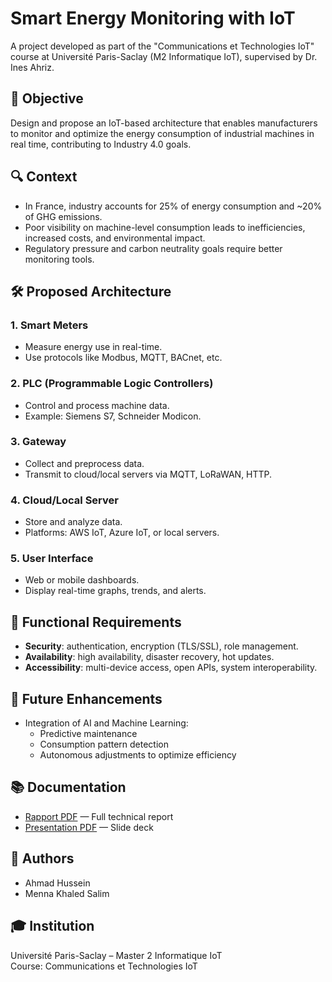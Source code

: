 # Smart Energy Monitoring with IoT

A project developed as part of the "Communications et Technologies IoT" course at Université Paris-Saclay (M2 Informatique IoT), supervised by Dr. Ines Ahriz.

## 📌 Objective

Design and propose an IoT-based architecture that enables manufacturers to monitor and optimize the energy consumption of industrial machines in real time, contributing to Industry 4.0 goals.

## 🔍 Context

- In France, industry accounts for 25% of energy consumption and ~20% of GHG emissions.
- Poor visibility on machine-level consumption leads to inefficiencies, increased costs, and environmental impact.
- Regulatory pressure and carbon neutrality goals require better monitoring tools.

## 🛠️ Proposed Architecture

### 1. **Smart Meters**
- Measure energy use in real-time.
- Use protocols like Modbus, MQTT, BACnet, etc.

### 2. **PLC (Programmable Logic Controllers)**
- Control and process machine data.
- Example: Siemens S7, Schneider Modicon.

### 3. **Gateway**
- Collect and preprocess data.
- Transmit to cloud/local servers via MQTT, LoRaWAN, HTTP.

### 4. **Cloud/Local Server**
- Store and analyze data.
- Platforms: AWS IoT, Azure IoT, or local servers.

### 5. **User Interface**
- Web or mobile dashboards.
- Display real-time graphs, trends, and alerts.

## 🔐 Functional Requirements

- **Security**: authentication, encryption (TLS/SSL), role management.
- **Availability**: high availability, disaster recovery, hot updates.
- **Accessibility**: multi-device access, open APIs, system interoperability.

## 🧠 Future Enhancements

- Integration of AI and Machine Learning:
  - Predictive maintenance
  - Consumption pattern detection
  - Autonomous adjustments to optimize efficiency

## 📚 Documentation

- [Rapport PDF](./COMM_IOT_Rapport.pdf) — Full technical report
- [Presentation PDF](./tech%20et%20com%20IoT%20projet.pdf) — Slide deck

## 👥 Authors

- Ahmad Hussein  
- Menna Khaled Salim

## 🎓 Institution

Université Paris-Saclay – Master 2 Informatique IoT  
Course: Communications et Technologies IoT  
